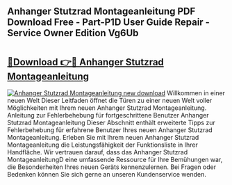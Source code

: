 ## Anhanger Stutzrad Montageanleitung PDF Download Free - Part-P1D User Guide Repair - Service Owner Edition Vg6Ub

# <h2><a href="http://df7v39.blite.top/?on=Anhanger+Stutzrad+Montageanleitung">🔗Download 👉🔴 Anhanger Stutzrad Montageanleitung</a></h2>

[![Anhanger Stutzrad Montageanleitung new download](https://i.imgur.com/lujVjoI.png)](http://df7v39.blite.top/?on=Anhanger+Stutzrad+Montageanleitung)
Willkommen in einer neuen Welt Dieser Leitfaden öffnet die Türen zu einer neuen Welt voller Möglichkeiten mit Ihrem neuen Anhanger Stutzrad Montageanleitung. Anleitung zur Fehlerbehebung für fortgeschrittene Benutzer Anhanger Stutzrad Montageanleitung Dieser Abschnitt enthält erweiterte Tipps zur Fehlerbehebung für erfahrene Benutzer Ihres neuen Anhanger Stutzrad Montageanleitung. Erleben Sie mit Ihrem neuen Anhanger Stutzrad Montageanleitung die Leistungsfähigkeit der Funktionsliste in Ihrer Handfläche. Wir vertrauen darauf, dass das Anhanger Stutzrad MontageanleitungD eine umfassende Ressource für Ihre Bemühungen war, die Besonderheiten Ihres neuen Geräts kennenzulernen. Bei Fragen oder Bedenken können Sie sich gerne an unseren Kundenservice wenden.
